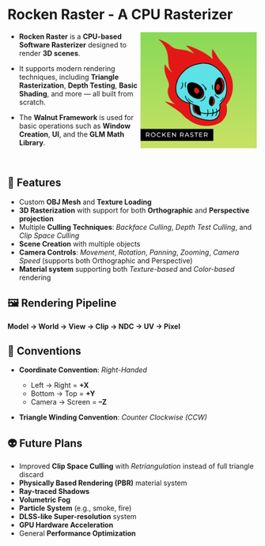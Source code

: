 # Rocken Raster - A CPU Rasterizer

<img align="right" alt="Coding" width="235" src="Assets/logo.png">

* **Rocken Raster** is a **CPU-based Software Rasterizer** designed to render **3D scenes**.

* It supports modern rendering techniques, including **Triangle Rasterization**, **Depth Testing**, **Basic Shading**, and more — all built from scratch.
  
* The **Walnut Framework** is used for basic operations such as **Window Creation**, **UI**, and the **GLM Math Library**.
  
<br>

## 🐉 Features

- Custom **OBJ Mesh** and **Texture Loading**  
- **3D Rasterization** with support for both **Orthographic** and **Perspective projection**  
- Multiple **Culling Techniques**: *Backface Culling*, *Depth Test Culling*, and *Clip Space Culling*  
- **Scene Creation** with multiple objects  
- **Camera Controls**: *Movement*, *Rotation*, *Panning*, *Zooming*, *Camera Speed* (supports both Orthographic and Perspective)  
- **Material system** supporting both *Texture-based* and *Color-based* rendering

## 🖼️ Rendering Pipeline

**Model → World → View → Clip → NDC → UV → Pixel**

## 🧭 Conventions

- **Coordinate Convention**: *Right-Handed*  
   - Left → Right = **+X**  
   - Bottom → Top = **+Y**  
   - Camera → Screen = **–Z**  

- **Triangle Winding Convention**: *Counter Clockwise (CCW)*

## 👽 Future Plans

- Improved **Clip Space Culling** with *Retriangulation* instead of full triangle discard  
- **Physically Based Rendering (PBR)** material system  
- **Ray-traced Shadows**  
- **Volumetric Fog**  
- **Particle System** (e.g., smoke, fire)  
- **DLSS-like Super-resolution** system  
- **GPU Hardware Acceleration**  
- General **Performance Optimization**
